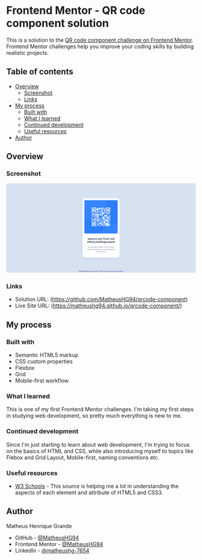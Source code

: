 # Frontend Mentor - QR code component solution

This is a solution to the [QR code component challenge on Frontend Mentor](https://www.frontendmentor.io/challenges/qr-code-component-iux_sIO_H). Frontend Mentor challenges help you improve your coding skills by building realistic projects. 

## Table of contents

- [Overview](#overview)
  - [Screenshot](#screenshot)
  - [Links](#links)
- [My process](#my-process)
  - [Built with](#built-with)
  - [What I learned](#what-i-learned)
  - [Continued development](#continued-development)
  - [Useful resources](#useful-resources)
- [Author](#author)

## Overview

### Screenshot

![](./solution-scrshot/QRCodeComponent-solution.jpg)

### Links

- Solution URL: (https://github.com/MatheusHG94/qrcode-component)
- Live Site URL: (https://matheushg94.github.io/qrcode-component/)

## My process

### Built with

- Semantic HTML5 markup
- CSS custom properties
- Flexbox
- Grid
- Mobile-first workflow

### What I learned

This is one of my first Frontend Mentor challenges. I'm taking my first steps in studying web development, so pretty much everything is new to me.

### Continued development

Since I'm just starting to learn about web development, I'm trying to focus on the basics of HTML and CSS, while also introducing myself to topics like Flebox and Grid Layout, Mobile-first, naming conventions etc.

### Useful resources

- [W3 Schools](https://www.w3schools.com/) - This source is helping me a lot in understanding the aspects of each element and attribute of HTML5 and CSS3.

## Author

Matheus Henrique Grande

- GitHub - [@MatheusHG94](https://github.com/MatheusHG94)
- Frontend Mentor - [@MatheusHG94](https://www.frontendmentor.io/profile/MatheusHG94)
- LinkedIn - [@matheushg-7654](https://www.linkedin.com/in/matheushg-7654/)